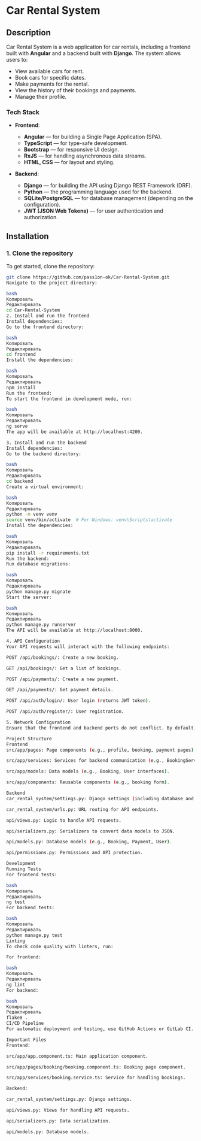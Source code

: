 # Car Rental System

## Description

Car Rental System is a web application for car rentals, including a frontend built with **Angular** and a backend built with **Django**. The system allows users to:

- View available cars for rent.
- Book cars for specific dates.
- Make payments for the rental.
- View the history of their bookings and payments.
- Manage their profile.

### Tech Stack

- **Frontend**:
  - **Angular** — for building a Single Page Application (SPA).
  - **TypeScript** — for type-safe development.
  - **Bootstrap** — for responsive UI design.
  - **RxJS** — for handling asynchronous data streams.
  - **HTML, CSS** — for layout and styling.

- **Backend**:
  - **Django** — for building the API using Django REST Framework (DRF).
  - **Python** — the programming language used for the backend.
  - **SQLite/PostgreSQL** — for database management (depending on the configuration).
  - **JWT (JSON Web Tokens)** — for user authentication and authorization.

## Installation

### 1. Clone the repository

To get started, clone the repository:

```bash
git clone https://github.com/pass1on-ok/Car-Rental-System.git
Navigate to the project directory:

bash
Копировать
Редактировать
cd Car-Rental-System
2. Install and run the frontend
Install dependencies:
Go to the frontend directory:

bash
Копировать
Редактировать
cd frontend
Install the dependencies:

bash
Копировать
Редактировать
npm install
Run the frontend:
To start the frontend in development mode, run:

bash
Копировать
Редактировать
ng serve
The app will be available at http://localhost:4200.

3. Install and run the backend
Install dependencies:
Go to the backend directory:

bash
Копировать
Редактировать
cd backend
Create a virtual environment:

bash
Копировать
Редактировать
python -m venv venv
source venv/bin/activate  # For Windows: venv\Scripts\activate
Install the dependencies:

bash
Копировать
Редактировать
pip install -r requirements.txt
Run the backend:
Run database migrations:

bash
Копировать
Редактировать
python manage.py migrate
Start the server:

bash
Копировать
Редактировать
python manage.py runserver
The API will be available at http://localhost:8000.

4. API Configuration
Your API requests will interact with the following endpoints:

POST /api/bookings/: Create a new booking.

GET /api/bookings/: Get a list of bookings.

POST /api/payments/: Create a new payment.

GET /api/payments/: Get payment details.

POST /api/auth/login/: User login (returns JWT token).

POST /api/auth/register/: User registration.

5. Network Configuration
Ensure that the frontend and backend ports do not conflict. By default, the frontend runs on port 4200, and the backend runs on port 8000. You can change the ports in the configuration if needed.

Project Structure
Frontend
src/app/pages: Page components (e.g., profile, booking, payment pages).

src/app/services: Services for backend communication (e.g., BookingService, AuthService).

src/app/models: Data models (e.g., Booking, User interfaces).

src/app/components: Reusable components (e.g., booking form).

Backend
car_rental_system/settings.py: Django settings (including database and API configurations).

car_rental_system/urls.py: URL routing for API endpoints.

api/views.py: Logic to handle API requests.

api/serializers.py: Serializers to convert data models to JSON.

api/models.py: Database models (e.g., Booking, Payment, User).

api/permissions.py: Permissions and API protection.

Development
Running Tests
For frontend tests:

bash
Копировать
Редактировать
ng test
For backend tests:

bash
Копировать
Редактировать
python manage.py test
Linting
To check code quality with linters, run:

For frontend:

bash
Копировать
Редактировать
ng lint
For backend:

bash
Копировать
Редактировать
flake8 .
CI/CD Pipeline
For automatic deployment and testing, use GitHub Actions or GitLab CI. CI/CD configuration files can be found in the .github/workflows or .gitlab-ci.yml directories.

Important Files
Frontend:

src/app/app.component.ts: Main application component.

src/app/pages/booking/booking.component.ts: Booking page component.

src/app/services/booking.service.ts: Service for handling bookings.

Backend:

car_rental_system/settings.py: Django settings.

api/views.py: Views for handling API requests.

api/serializers.py: Data serialization.

api/models.py: Database models.
